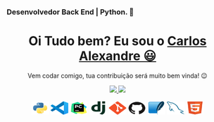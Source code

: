 ### Desenvolvedor Back End | Python. 👋

<div>
  
  <h1 align="center">
    Oi Tudo bem? Eu sou o 
    <a href="https://www.linkedin.com/in/carlos-alexandre-a2b6ab235/">Carlos Alexandre 😃️</a>
  </h1>
   <p align="center">
    Vem codar comigo, tua contribuição será muito bem vinda! 😉️
  </p> 
</div>

<div align="center">
  <a href="https://github.com/CarlosAlexandre197">
    <img height="150em" src="https://github-readme-stats.vercel.app/api?username=CarlosAlexandre197&count_private=true&include_all_commits=true&show_icons=true&theme=dracula&hide_border=false&show_owner=true"/>
    <img height="150em" src="https://github-readme-stats.vercel.app/api/top-langs/?username=CarlosAlexandre197&theme=dracula&hide_border=false&&layout=compact"/>
  
  </a>
</div>
<div align="center" valign="top"><br>
  <img align="center" alt="Isa-Python" height="30" width="40" src="https://raw.githubusercontent.com/devicons/devicon/master/icons/python/python-original.svg">
  <img align="center" alt="Isa-vscode" height="30" width="40" src="https://raw.githubusercontent.com/devicons/devicon/master/icons/vscode/vscode-original.svg">
  <img align="center" alt="Isa-pycharm" height="30" width="40" src="https://raw.githubusercontent.com/devicons/devicon/master/icons/pycharm/pycharm-original.svg">
  <img align="center" alt="Isa-django" height="30" width="40" src="https://raw.githubusercontent.com/devicons/devicon/master/icons/django/django-plain.svg">
  <img align="center" alt="Isa-git" height="30" width="40" src="https://raw.githubusercontent.com/devicons/devicon/master/icons/git/git-plain.svg">
  <img align="center" alt="Isa-github" height="30" width="40" src="https://raw.githubusercontent.com/devicons/devicon/master/icons/github/github-original.svg">
  <img align="center" alt="Isa-sqlite" height="30" width="40" src="https://raw.githubusercontent.com/devicons/devicon/master/icons/sqlite/sqlite-original.svg">
  <img align="center" alt="Isa-mysql" height="30" width="40" src="https://raw.githubusercontent.com/devicons/devicon/master/icons/mysql/mysql-original.svg">
  <img align="center" alt="Isa-HTML" height="30" width="40" src="https://raw.githubusercontent.com/devicons/devicon/master/icons/html5/html5-original.svg">
  
  </div><br>



 
